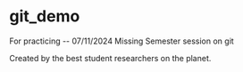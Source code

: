 # git_demo
For practicing -- 07/11/2024 Missing Semester session on git

Created by the best student researchers on the planet.
